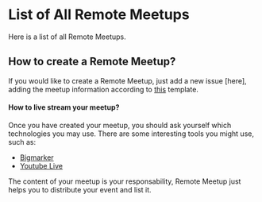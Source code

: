 # List of All Remote Meetups

Here is a list of all Remote Meetups.

## How to create a Remote Meetup?

If you would like to create a Remote Meetup, just add a new issue [here], adding the meetup information according to [this](https://github.com/remotemeetup/list/blob/master/meetup_template.md) template.

#### How to live stream your meetup?
Once you have created your meetup, you should ask yourself which technologies you may use. There are some interesting tools you might use, such as:

- [Bigmarker](https://www.bigmarker.com/)
- [Youtube Live](https://support.google.com/youtube/answer/2853700?hl)

The content of your meetup is your responsability, Remote Meetup just helps you to distribute your event and list it.
